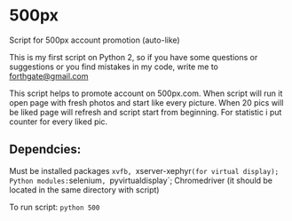 # 500px
Script for 500px account promotion (auto-like)

  This is my first script on Python 2, so if you have some questions or suggestions  or you find mistakes in my code, write me to forthgate@gmail.com 


  This script helps to promote account on 500px.com. When script will run it open page with fresh photos and start like every picture. When 20 pics will be liked page will refresh and script start from beginning. For statistic i put counter for every liked pic.

## Dependcies:
Must be installed packages `xvfb, `xserver-xephyr` (for virtual display);
Python modules: `selenium`, `pyvirtualdisplay`;
Chromedriver (it should be located in the same directory with script)

To run script:
`python 500`
